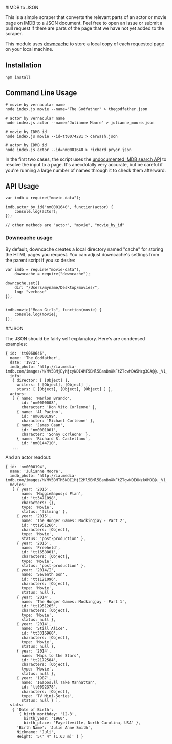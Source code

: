 #IMDB to JSON

This is a simple scraper that converts the relevant parts of an actor or movie page on IMDB to a JSON document. Feel free to open an issue or submit a pull request if there are parts of the page that we have not yet added to the scraper.

This module uses [downcache](https://www.npmjs.com/package/downcache) to store a local copy of each requested page on your local machine. 

## Installation

	npm install

## Command Line Usage

	# movie by vernacular name
	node index.js movie --name="The Godfather" > thegodfather.json

	# actor by vernacular name
	node index.js actor --name="Julianne Moore" > julianne_moore.json

	# movie by IDMB id
	node index.js movie --id=tt0074281 > carwash.json

	# actor by IDMB id
	node index.js actor --id=nm0001640 > richard_pryor.json

In the first two cases, the script uses the [undocumented IMDB search API](http://stackoverflow.com/a/7744369/1779735) to resolve the input to a page. It's anecdotally very accurate, but be careful if you're running a large number of names through it to check them afterward.

## API Usage

	var imdb = require("movie-data");

	imdb.actor_by_id("nm0001640", function(actor) {
		console.log(actor);
	});

	// other methods are "actor", "movie", "movie_by_id"

### Downcache usage

By default, downcache creates a local directory named "cache" for storing the HTML pages you request. You can adjust downcache's settings from the parent script if you so desire:

	var imdb = require("movie-data"),
		downcache = require("downcache");

	downcache.set({
		dir: "/Users/myname/Desktop/movies/",
		log: "verbose"
	});	


	imdb.movie("Mean Girls", function(movie) {
		console.log(movie);
	});

##JSON

The JSON should be fairly self explanatory. Here's are condensed examples:

	{ id: 'tt0068646',
	  name: 'The Godfather',
	  date: '1972',
	  imdb_photo: 'http://ia.media-imdb.com/images/M/MV5BMjEyMjcyNDI4MF5BMl5BanBnXkFtZTcwMDA5Mzg3OA@@._V1_SX214_AL_.jpg',
	  info: 
	   { director: [ [Object] ],
	     writers: [ [Object], [Object] ],
	     stars: [ [Object], [Object], [Object] ] },
	  actors: 
	   [ { name: 'Marlon Brando',
	       id: 'nm0000008',
	       character: 'Don Vito Corleone' },
	     { name: 'Al Pacino',
	       id: 'nm0000199',
	       character: 'Michael Corleone' },
	     { name: 'James Caan',
	       id: 'nm0001001',
	       character: 'Sonny Corleone' },
	     { name: 'Richard S. Castellano',
	       id: 'nm0144710',
	   ...

And an actor readout:

	{ id: 'nm0000194',
	  name: 'Julianne Moore',
	  imdb_photo: 'http://ia.media-imdb.com/images/M/MV5BMTM5NDI1MjE2Ml5BMl5BanBnXkFtZTgwNDE0Nzk0MDE@._V1_SY317_CR7,0,214,317_AL_.jpg',
	  movies: 
	   [ { year: '2015',
	       name: 'Maggie&apos;s Plan',
	       id: 'tt3471098',
	       characters: {},
	       type: 'Movie',
	       status: 'filming' },
	     { year: '2015',
	       name: 'The Hunger Games: Mockingjay - Part 2',
	       id: 'tt1951266',
	       characters: [Object],
	       type: 'Movie',
	       status: 'post-production' },
	     { year: '2015',
	       name: 'Freeheld',
	       id: 'tt1658801',
	       characters: [Object],
	       type: 'Movie',
	       status: 'post-production' },
	     { year: '2014/I',
	       name: 'Seventh Son',
	       id: 'tt1121096',
	       characters: [Object],
	       type: 'Movie',
	       status: null },
	     { year: '2014',
	       name: 'The Hunger Games: Mockingjay - Part 1',
	       id: 'tt1951265',
	       characters: [Object],
	       type: 'Movie',
	       status: null },
	     { year: '2014',
	       name: 'Still Alice',
	       id: 'tt3316960',
	       characters: [Object],
	       type: 'Movie',
	       status: null },
	     { year: '2014',
	       name: 'Maps to the Stars',
	       id: 'tt2172584',
	       characters: [Object],
	       type: 'Movie',
	       status: null },
	     { year: '1987',
	       name: 'I&apos;ll Take Manhattan',
	       id: 'tt0092378',
	       characters: [Object],
	       type: 'TV Mini-Series',
	       status: null } ],
	  stats: 
	   { 'Date of Birth': 
	      { birth_monthday: '12-3',
	        birth_year: '1960',
	        birth_place: 'Fayetteville, North Carolina, USA' },
	     'Birth Name': 'Julie Anne Smith',
	     Nickname: 'Juli',
	     Height: '5\' 4" (1.63 m)' } }
